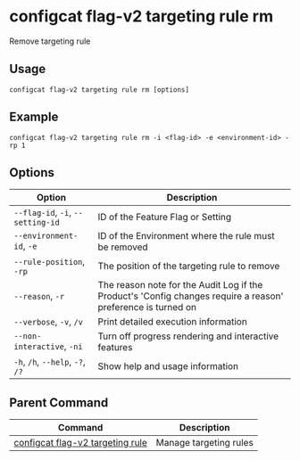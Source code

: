 # configcat flag-v2 targeting rule rm
Remove targeting rule
## Usage
```
configcat flag-v2 targeting rule rm [options]
```
## Example
```
configcat flag-v2 targeting rule rm -i <flag-id> -e <environment-id> -rp 1
```
## Options
| Option | Description |
| ------ | ----------- |
| `--flag-id`, `-i`, `--setting-id` | ID of the Feature Flag or Setting |
| `--environment-id`, `-e` | ID of the Environment where the rule must be removed |
| `--rule-position`, `-rp` | The position of the targeting rule to remove |
| `--reason`, `-r` | The reason note for the Audit Log if the Product's 'Config changes require a reason' preference is turned on |
| `--verbose`, `-v`, `/v` | Print detailed execution information |
| `--non-interactive`, `-ni` | Turn off progress rendering and interactive features |
| `-h`, `/h`, `--help`, `-?`, `/?` | Show help and usage information |
## Parent Command
| Command | Description |
| ------ | ----------- |
| [configcat flag-v2 targeting rule](configcat-flag-v2-targeting-rule.md) | Manage targeting rules |
